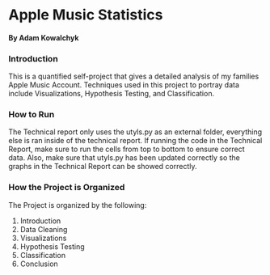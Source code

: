 # Apple Music Statistics
#### By Adam Kowalchyk

### Introduction
This is a quantified self-project that gives a detailed analysis of my families Apple Music Account. Techniques used in this project to portray data include Visualizations, Hypothesis Testing, and Classification. 
### How to Run
The Technical report only uses the utyls.py as an external folder, everything else is ran inside of the technical report. If running the code in the Technical Report, make sure to run the cells from top to bottom to ensure correct data. Also, make sure that utyls.py has been updated correctly so the graphs in the Technical Report can be showed correctly.
### How the Project is Organized
The Project is organized by the following:
1. Introduction
1. Data Cleaning
1. Visualizations
1. Hypothesis Testing
1. Classification
1. Conclusion